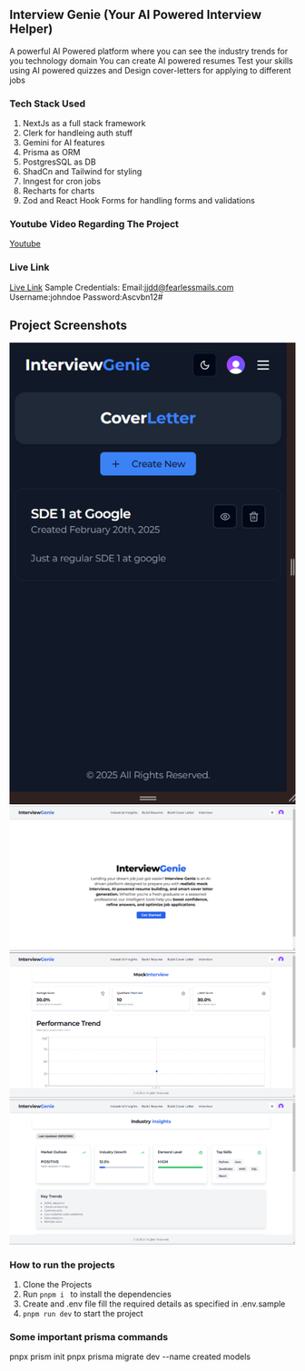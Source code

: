 ## Interview Genie (Your AI Powered Interview Helper)

A powerful AI Powered platform where you can see the industry trends for you technology domain
You can create AI powered resumes
Test your skills using AI powered quizzes and
Design cover-letters for applying to different jobs

### Tech Stack Used

1. NextJs as a full stack framework
2. Clerk for handleing auth stuff
3. Gemini for AI features
4. Prisma as ORM
5. PostgresSQL as DB
6. ShadCn and Tailwind for styling
7. Inngest for cron jobs
8. Recharts for charts
9. Zod and React Hook Forms for handling forms and validations

### Youtube Video Regarding The Project

<a href="https://youtu.be/HlGIu92LYOI">Youtube</a>

### Live Link

<a href="https://interview-genie-snowy.vercel.app/">Live Link</a>
Sample Credentials:
Email:jjdd@fearlessmails.com
Username:johndoe
Password:Ascvbn12#

## Project Screenshots

![alt text](./redameImages/image.png)
![alt text](./redameImages/image-1.png)
![alt text](./redameImages/image-2.png)
![alt text](./redameImages/image-3.png)

### How to run the projects

1. Clone the Projects
2. Run `pnpm i ` to install the dependencies
3. Create and .env file fill the required details as specified in .env.sample
4. `pnpm run dev` to start the project

### Some important prisma commands

pnpx prism init
pnpx prisma migrate dev --name created models
